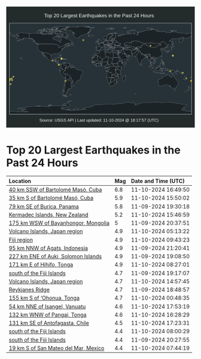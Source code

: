 ![Map](./map.png)

# Top 20 Largest Earthquakes in the Past 24 Hours

| Location | Mag | Date and Time (UTC) |
|:---|:---|:---|
| [40 km SSW of Bartolomé Masó, Cuba](https://earthquake.usgs.gov/earthquakes/eventpage/us7000nr0v) | 6.8 | 11-10-2024 16:49:50 |
| [35 km S of Bartolomé Masó, Cuba](https://earthquake.usgs.gov/earthquakes/eventpage/us7000nr0n) | 5.9 | 11-10-2024 15:50:02 |
| [79 km SE of Burica, Panama](https://earthquake.usgs.gov/earthquakes/eventpage/us7000nqwx) | 5.8 | 11-09-2024 19:30:18 |
| [Kermadec Islands, New Zealand](https://earthquake.usgs.gov/earthquakes/eventpage/us7000nr0k) | 5.2 | 11-10-2024 15:46:59 |
| [175 km WSW of Bayanhongor, Mongolia](https://earthquake.usgs.gov/earthquakes/eventpage/us7000nqx5) | 5 | 11-09-2024 20:37:51 |
| [Volcano Islands, Japan region](https://earthquake.usgs.gov/earthquakes/eventpage/us7000nqy6) | 4.9 | 11-10-2024 05:13:22 |
| [Fiji region](https://earthquake.usgs.gov/earthquakes/eventpage/us7000nqzm) | 4.9 | 11-10-2024 09:43:23 |
| [95 km NNW of Agats, Indonesia](https://earthquake.usgs.gov/earthquakes/eventpage/us7000nqx9) | 4.9 | 11-09-2024 21:20:41 |
| [227 km ENE of Auki, Solomon Islands](https://earthquake.usgs.gov/earthquakes/eventpage/us7000nqws) | 4.9 | 11-09-2024 19:08:50 |
| [171 km E of Hihifo, Tonga](https://earthquake.usgs.gov/earthquakes/eventpage/us7000nqz1) | 4.9 | 11-10-2024 08:27:01 |
| [south of the Fiji Islands](https://earthquake.usgs.gov/earthquakes/eventpage/us7000nqwt) | 4.7 | 11-09-2024 19:17:07 |
| [Volcano Islands, Japan region](https://earthquake.usgs.gov/earthquakes/eventpage/us7000nr0g) | 4.7 | 11-10-2024 14:57:45 |
| [Reykjanes Ridge](https://earthquake.usgs.gov/earthquakes/eventpage/us7000nqwr) | 4.7 | 11-09-2024 18:48:57 |
| [155 km S of ‘Ohonua, Tonga](https://earthquake.usgs.gov/earthquakes/eventpage/us7000nqxm) | 4.7 | 11-10-2024 00:48:35 |
| [54 km NNE of Isangel, Vanuatu](https://earthquake.usgs.gov/earthquakes/eventpage/us7000nr10) | 4.6 | 11-10-2024 17:53:19 |
| [132 km WNW of Pangai, Tonga](https://earthquake.usgs.gov/earthquakes/eventpage/us7000nr0q) | 4.6 | 11-10-2024 16:28:29 |
| [131 km SE of Antofagasta, Chile](https://earthquake.usgs.gov/earthquakes/eventpage/us7000nr0y) | 4.5 | 11-10-2024 17:23:31 |
| [south of the Fiji Islands](https://earthquake.usgs.gov/earthquakes/eventpage/us7000nqyr) | 4.4 | 11-10-2024 08:00:29 |
| [south of the Fiji Islands](https://earthquake.usgs.gov/earthquakes/eventpage/us7000nqx4) | 4.4 | 11-09-2024 20:27:55 |
| [19 km S of San Mateo del Mar, Mexico](https://earthquake.usgs.gov/earthquakes/eventpage/us7000nqyk) | 4.4 | 11-10-2024 07:44:19 |
